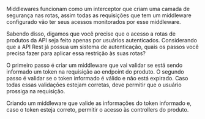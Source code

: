Middlewares funcionam como um interceptor que criam uma camada de segurança nas rotas, assim todas as requisições que tem um middleware configurado vão ter seus acessos monitorados por esse middleware.

Sabendo disso, digamos que você precise que o acesso a rotas de produtos da API seja feito apenas por usuários autenticados. Considerando que a API Rest já possua um sistema de autenticação, quais os passos você precisa fazer para aplicar essa restrição às suas rotas?

O primeiro passo é criar um middleware que vai validar se está sendo informado um token na requisição ao endpoint do produto. O segundo passo é validar se o token informado é válido e não está expirado. Caso todas essas validações estejam corretas, deve permitir que o usuário prossiga na requisição.

Criando um middleware que valide as informações do token informado e, caso o token esteja correto, permitir o acesso às controllers do produto.